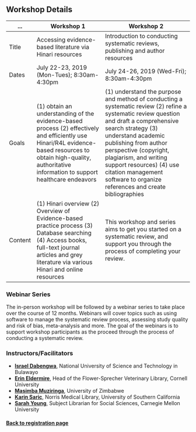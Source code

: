 
## **Workshop Details**

 ...| Workshop 1 | Workshop 2
 ---------------|-----------------|-------|
 Title | Accessing evidence-based literature via Hinari resources                 | Introduction to conducting systematic reviews, publishing and author resources
 Dates| July 22-23, 2019 (Mon-Tues); 8:30am-4:30pm | July 24-26, 2019 (Wed-Fri); 8:30am-4:30pm
 Goals|  (1) obtain an understanding of the evidence-based process (2) effectively and efficiently use Hinari/R4L evidence-based resources to obtain high-quality, authoritative information to support healthcare endeavors | (1) understand the purpose and method of conducting a systematic review (2) refine a systematic review question and draft a comprehensive search strategy (3) understand academic publishing from author perspective (copyright, plagiarism, and writing support resources) (4) use citation management software to organize references and create bibliographies
Content| (1) Hinari overview (2) Overview of Evidence-based practice process (3) Database searching (4) Access books, full-text journal articles and grey literature via various Hinari and online resources | This workshop and series aims to get you started on a systematic review, and support you through the process of completing your review. 

### **Webinar Series**

The in-person workshop will be followed by a webinar series to take place over the course of 12 months. Webinars will cover topics such as using software to manage the systematic review process, assessing study quality and risk of bias, meta-analysis and more. The goal of the webinars is to support workshop participants as the proceed through the process of conducting a systematic review.

### **Instructors/Facilitators**
* **[Israel Dabengwa](https://zw.linkedin.com/in/israel-dabengwa-89632936)**, National University of Science and Technology in Bulawayo 
* **[Erin Eldermire]( https://orcid.org/0000-0001-5846-4041)**, Head of the Flower-Sprecher Veterinary Library, Cornell University 
* **[Masimba Muziringa](https://zw.linkedin.com/in/masimba-muziringa-39469835)**, University of Zimbabwe 
* **[Karin Saric](https://nml.usc.edu/people/karin-saric/)**, Norris Medical Library, University of Southern California 
* **[Sarah Young](https://www.library.cmu.edu/about/people/sarah-young)**, Subject Librarian for Social Sciences, Carnegie Mellon University

#### [Back to registration page](https://rootsandberries.github.io/UZim_SRWorkshop/)